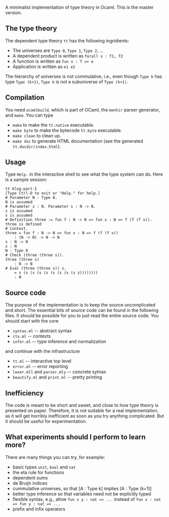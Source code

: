 A minimalist implementation of type theory in Ocaml. This is the master version.

## The type theory

The dependent type theory `tt` has the following ingridients:

* The universes are `Type 0`, `Type 1`, `Type 2`, ...
* A dependent product is written as `forall x : T1, T2`
* A function is written as `fun x : T => e`
* Application is written as `e1 e2`

The hierarchy of universes is not commulative, i.e., even though `Type k` has type `Type
(k+1)`, `Type k` is *not* a subuniverse of `Type (k+1)`.

## Compilation

You need `ocamlbuild`, which is part of OCaml, the `menhir` parser generator, and `make`.
You can type

* `make` to make the `tt.native` executable.
* `make byte` to make the bytecode `tt.byte` executable.
* `make clean` to clean up.
* `make doc` to generate HTML documentation (see the generated `tt.docdir/index.html`).

## Usage

Type `Help.` in the interactive shell to see what the type system can do. Here is a sample
session:

    tt blog-part-I
    [Type Ctrl-D to exit or "Help." for help.]
    # Parameter N : Type 0.
    N is assumed
    # Parameter z : N. Parameter s : N -> N.
    z is assumed
    s is assumed
    # Definition three := fun f : N -> N => fun x : N => f (f (f x)).
    three is defined
    # Context.
    three = fun f : N -> N => fun x : N => f (f (f x))
        : (N -> N) -> N -> N
    s : N -> N
    z : N
    N : Type 0
    # Check (three (three s)).
    three (three s)
        : N -> N
    # Eval (three (three s)) z.
        = s (s (s (s (s (s (s (s (s z))))))))
        : N


## Source code

The purpose of the implementation is to keep the source uncomplicated and short. The
essential bits of source code can be found in the following files. It should be possible
for you to just read the entire source code. You should start with the core

* `syntax.ml` -- abstract syntax
* `ctx.ml` -- contexts
* `infer.ml` -- type inference and normalization

and continue with the infrastructure

* `tt.ml` -- interactive top level
* `error.ml` -- error reporting
* `lexer.mll` and `parser.mly` -- concrete sytnax
* `beautify.ml` and `print.ml` -- pretty printing


## Inefficiency

The code is meant to be short and sweet, and close to how type theory is presented on
paper. Therefore, it is not suitable for a real implementation, as it will get horribly
inefficient as soon as you try anything complicated. But it should be useful for
experimentation.


## What experiments should I perform to learn more?

There are many things you can try, for example:

* basic types `unit`, `bool` and `nat`
* the eta rule for functions
* dependent sums
* de Bruijn indices
* cummulative universes, so that [A : Type k] implies [A : Type (k+1)]
* better type inference so that variables need not be explicitly typed
* flexible syntax, e.g., allow `fun x y : nat => ...` instead of `fun x : nat => fun y : nat => ...`
* prefix and infix operators
